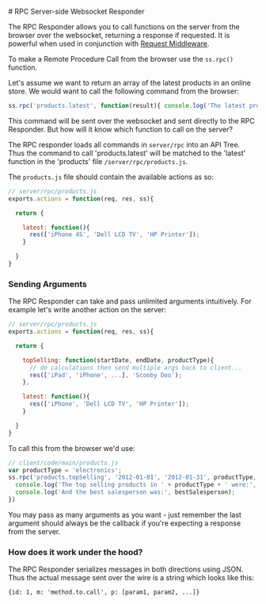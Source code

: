 # RPC Server-side Websocket Responder

The RPC Responder allows you to call functions on the server from the browser over the websocket, returning a response if requested. It is powerful when used in conjunction with [Request Middleware](https://github.com/socketstream/socketstream/blob/master/doc/guide/en/request_middleware.md).

To make a Remote Procedure Call from the browser use the `ss.rpc()` function.

Let's assume we want to return an array of the latest products in an online store. We would want to call the following command from the browser:

``` javascript
ss.rpc('products.latest', function(result){ console.log('The latest products are:', result); })
```

This command will be sent over the websocket and sent directly to the RPC Responder. But how will it know which function to call on the server?

The RPC responder loads all commands in `server/rpc` into an API Tree. Thus the command to call 'products.latest' will be matched to the 'latest' function in the 'products' file `/server/rpc/products.js`.

The `products.js` file should contain the available actions as so:

``` javascript
// server/rpc/products.js
exports.actions = function(req, res, ss){

  return {

    latest: function(){
      res(['iPhone 4S', 'Dell LCD TV', 'HP Printer']);
    }

  }
}
```

### Sending Arguments

The RPC Responder can take and pass unlimited arguments intuitively. For example let's write another action on the server:

``` javascript
// server/rpc/products.js
exports.actions = function(req, res, ss){

  return {

    topSelling: function(startDate, endDate, productType){
      // do calculations then send multiple args back to client...
      res(['iPad', 'iPhone', ...], 'Scooby Doo');
    },

    latest: function(){
      res(['iPhone', 'Dell LCD TV', 'HP Printer']);
    }

  }
}
```

To call this from the browser we'd use:

``` javascript
// client/code/main/products.js
var productType = 'electronics';
ss.rpc('products.topSelling', '2012-01-01', '2012-01-31', productType, function(products, bestSalesperson) {
  console.log('The top selling products in ' + productType + ' were:', products);
  console.log('And the best salesperson was:', bestSalesperson);
})

```

You may pass as many arguments as you want - just remember the last argument should always be the callback if you're expecting a response from the server.


### How does it work under the hood?

The RPC Responder serializes messages in both directions using JSON. Thus the actual message sent over the wire is a string which looks like this:

    {id: 1, m: 'method.to.call', p: [param1, param2, ...]}
